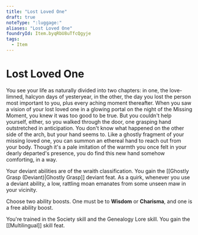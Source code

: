 ```yaml
---
title: "Lost Loved One"
draft: true
noteType: ":luggage:"
aliases: "Lost Loved One"
foundryId: Item.byqRbU8uTfcQgyje
tags:
  - Item
---
```


# Lost Loved One

You see your life as naturally divided into two chapters: in one, the love-limned, halcyon days of yesteryear, in the other, the day you lost the person most important to you, plus every aching moment thereafter. When you saw a vision of your lost loved one in a glowing portal on the night of the Missing Moment, you knew it was too good to be true. But you couldn't help yourself, either, so you walked through the door, one grasping hand outstretched in anticipation. You don't know what happened on the other side of the arch, but your hand seems to. Like a ghostly fragment of your missing loved one, you can summon an ethereal hand to reach out from your body. Though it's a pale imitation of the warmth you once felt in your dearly departed's presence, you do find this new hand somehow comforting, in a way.

Your deviant abilities are of the wraith classification. You gain the [[Ghostly Grasp (Deviant)|Ghostly Grasp]] deviant feat. As a quirk, whenever you use a deviant ability, a low, rattling moan emanates from some unseen maw in your vicinity.

Choose two ability boosts. One must be to **Wisdom** or **Charisma**, and one is a free ability boost.

You're trained in the Society skill and the Genealogy Lore skill. You gain the [[Multilingual]] skill feat.
